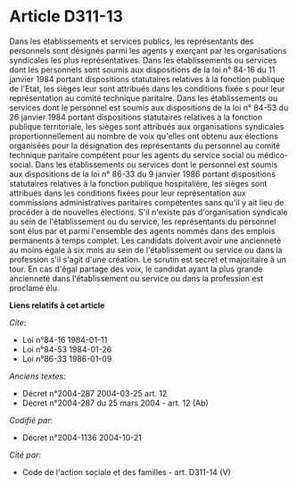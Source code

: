 # Article D311-13

Dans les établissements et services publics, les représentants des personnels sont désignés parmi les agents y exerçant par
les organisations syndicales les plus représentatives. Dans les établissements ou services dont les personnels sont soumis
aux dispositions de la loi n° 84-16 du 11 janvier 1984 portant dispositions statutaires relatives à la fonction publique de
l'Etat, les sièges leur sont attribués dans les conditions fixée   s pour leur représentation au comité technique paritaire.
Dans les établissements ou services dont le personnel est soumis aux dispositions de la loi n° 84-53 du 26 janvier 1984
portant dispositions statutaires relatives à la fonction publique territoriale, les sièges sont attribués aux organisations
syndicales proportionnellement au nombre de voix qu'elles ont obtenu aux élections organisées pour la désignation des
représentants du personnel au comité technique paritaire compétent pour les agents du service social ou médico-social. Dans
les établissements ou services dont le personnel est soumis aux dispositions de la loi n° 86-33 du 9 janvier 1986 portant
dispositions statutaires relatives à la fonction publique hospitalière, les sièges sont attribués dans les conditions fixées
pour leur représentation aux commissions administratives paritaires compétentes sans qu'il y ait lieu de procéder à de
nouvelles élections. S'il n'existe pas d'organisation syndicale au sein de l'établissement ou du service, les représentants
du personnel sont élus par et parmi l'ensemble des agents nommés dans des emplois permanents à temps complet. Les candidats
doivent avoir une ancienneté au moins égale à six mois au sein de l'établissement ou service ou dans la profession s'il
s'agit d'une création. Le scrutin est secret et majoritaire à un tour. En cas d'égal partage des voix, le candidat ayant la
plus grande ancienneté dans l'établissement ou service ou dans la profession est proclamé élu.

**Liens relatifs à cet article**

_Cite_:

  - Loi n°84-16 1984-01-11
  - Loi n°84-53 1984-01-26
  - Loi n°86-33 1986-01-09

_Anciens textes_:

  - Décret n°2004-287 2004-03-25 art. 12
  - Décret n°2004-287 du 25 mars 2004 - art. 12 (Ab)

_Codifié par_:

  - Décret n°2004-1136 2004-10-21

_Cité par_:

  - Code de l'action sociale et des familles - art. D311-14 (V)

